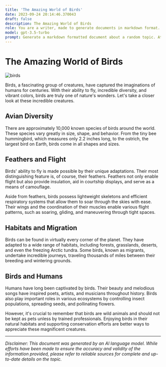 ```yaml
---
title: 'The Amazing World of Birds'
date: 2023-09-24 20:14:46.370043
draft: false
description: The Amazing World of Birds
role: You are a writer, made to generate documents in markdown format. It is very important that all of the documents you generate are in valid markdown format.
model: gpt-3.5-turbo
prompt: Generate a markdown formatted document about a random topic. At the bottom, include a disclaimer explaining that the document was generated by you. The first line of the document should be the title. Make sure that the entire document is in proper markdown format, using a mix of various tags to make the document visually appealing.
---
```


# The Amazing World of Birds

![birds](https://i.imgur.com/jwNgs93.jpg)

Birds, a fascinating group of creatures, have captured the imaginations of humans for centuries. With their ability to fly, incredible diversity, and vibrant colors, birds are truly one of nature's wonders. Let's take a closer look at these incredible creatures.

## Avian Diversity

There are approximately 10,000 known species of birds around the world. These species vary greatly in size, shape, and behavior. From the tiny bee hummingbird, which measures only 2.2 inches long, to the ostrich, the largest bird on Earth, birds come in all shapes and sizes.

## Feathers and Flight

<!-- Comment: Adding emphasis -->
Birds' ability to fly is made possible by their unique adaptations. Their most distinguishing feature is, of course, their feathers. Feathers not only enable flight but also provide insulation, aid in courtship displays, and serve as a means of camouflage.

Aside from feathers, birds possess lightweight skeletons and efficient respiratory systems that allow them to soar through the skies with ease. Their wings and the coordination of their muscles enable various flight patterns, such as soaring, gliding, and maneuvering through tight spaces.

## Habitats and Migration

Birds can be found in virtually every corner of the planet. They have adapted to a wide range of habitats, including forests, grasslands, deserts, and even the freezing Arctic tundra. Some birds, known as migrants, undertake incredible journeys, traveling thousands of miles between their breeding and wintering grounds.

## Birds and Humans

Humans have long been captivated by birds. Their beauty and melodious songs have inspired poets, artists, and musicians throughout history. Birds also play important roles in various ecosystems by controlling insect populations, spreading seeds, and pollinating flowers.

However, it's crucial to remember that birds are wild animals and should not be kept as pets unless by trained professionals. Enjoying birds in their natural habitats and supporting conservation efforts are better ways to appreciate these magnificent creatures.

---

*Disclaimer: This document was generated by an AI language model. While efforts have been made to ensure the accuracy and validity of the information provided, please refer to reliable sources for complete and up-to-date details on the topic.*